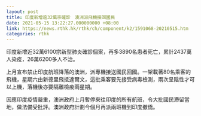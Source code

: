 ```yaml
---
layout: post
title: 印度新增逾32萬宗確診　澳洲派飛機接回國民
date: 2021-05-15 13:22:27.000000000 +08:00
link: https://news.rthk.hk/rthk/ch/component/k2/1591068-20210515.htm
categories: rthk
---
```


印度新增近32萬6100宗新型肺炎確診個案，再多3890名患者死亡，累計2437萬人染疫，26萬6200多人不治。

上月宣布禁止印度航班降落的澳洲，派專機接送國民回國。一架載著80名乘客的飛機，星期六由新德里飛抵達爾文，這批乘客要先接受病毒檢測，兩次呈陰性才可以上機，落機後亦要隔離檢疫兩星期。

因應印度疫情嚴重，澳洲政府上月暫停來往印度的所有航班，令大批國民滯留當地，做法備受批評。澳洲政府計劃今個月再派兩班機到印度撤僑。
